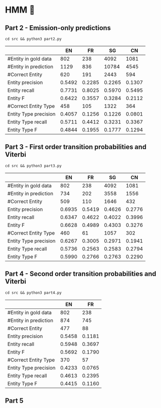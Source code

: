# HMM 🤔

## Part 2 - Emission-only predictions
`cd src && python3 part2.py`

|                       | EN    | FR    | SG     | CN
| --------------------- | --    | --    | --     | --
| #Entity in gold data  | 802   | 238   |4092    |1081
| #Entity in prediction | 1129  | 836   |10784   |4545
| #Correct Entity       | 620   | 191   |2443    |594
| Entity  precision     | 0.5492| 0.2285|0.2265  |0.1307
| Entity  recall        | 0.7731| 0.8025|0.5970  |0.5495
| Entity  F             | 0.6422| 0.3557|0.3284  |0.2112
| #Correct Entity Type  | 458   | 105   |1322    |364
| Entity Type  precision| 0.4057| 0.1256|0.1226  |0.0801
| Entity Type  recall   | 0.5711| 0.4412|0.3231  |0.3367
| Entity Type  F        | 0.4844| 0.1955|0.1777  |0.1294

## Part 3 - First order transition probabilities and Viterbi
`cd src && python3 part3.py`

|                       | EN    | FR    | SG     | CN
| --------------------- | --    | --    | --     | --
| #Entity in gold data  | 802   | 238   |4092    |1081
| #Entity in prediction | 734   | 202   |3558    |1556
| #Correct Entity       | 509   | 110   |1646    |432
| Entity  precision     | 0.6935| 0.5419|0.4626  |0.2776
| Entity  recall        | 0.6347| 0.4622|0.4022  |0.3996
| Entity  F             | 0.6628| 0.4989|0.4303  |0.3276
| #Correct Entity Type  | 460   | 61    |1057    |302
| Entity Type  precision| 0.6267| 0.3005|0.2971  |0.1941
| Entity Type  recall   | 0.5736| 0.2563|0.2583  |0.2794
| Entity Type  F        | 0.5990| 0.2766|0.2763  |0.2290

## Part 4 - Second order transition probabilities and Viterbi
`cd src && python3 part4.py`

|                       | EN    | FR
| --------------------- | --    | --    
| #Entity in gold data  | 802   | 238   
| #Entity in prediction | 874   | 745   
| #Correct Entity       | 477   | 88   
| Entity  precision     | 0.5458| 0.1181
| Entity  recall        | 0.5948| 0.3697
| Entity  F             | 0.5692| 0.1790
| #Correct Entity Type  | 370   | 57
| Entity Type  precision| 0.4233| 0.0765
| Entity Type  recall   | 0.4613| 0.2395
| Entity Type  F        | 0.4415| 0.1160

## Part 5
